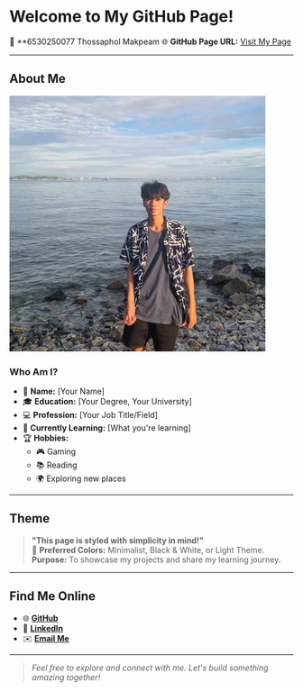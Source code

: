 # **Welcome to My GitHub Page!**  
📂 **6530250077 Thossaphol Makpeam 
🌐 **GitHub Page URL:** [Visit My Page]([https://yourgithubusername.github.io](https://github.com/Thossaphol2204))  

---

## **About Me**  
![Profile Picture](profile1.jpg)  

### **Who Am I?**  
- 🌟 **Name:** [Your Name]  
- 🎓 **Education:** [Your Degree, Your University]  
- 💻 **Profession:** [Your Job Title/Field]  
- 🌱 **Currently Learning:** [What you're learning]  
- 🏆 **Hobbies:**  
  - 🎮 Gaming  
  - 📚 Reading  
  - 🌍 Exploring new places  

---

## **Theme**
> **"This page is styled with simplicity in mind!"**  
> 🎨 **Preferred Colors:** Minimalist, Black & White, or Light Theme.  
> **Purpose:** To showcase my projects and share my learning journey.  

---

## **Find Me Online**  
- 🌐 **[GitHub](https://github.com/yourusername)**  
- 🔗 **[LinkedIn](https://linkedin.com/in/yourusername)**  
- ✉️ **[Email Me](mailto:yourname@example.com)**  

---

> *Feel free to explore and connect with me. Let's build something amazing together!*  
